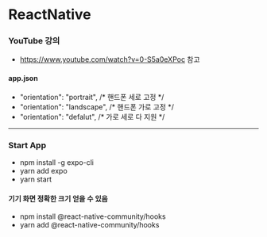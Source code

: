 # ReactNative

### YouTube 강의
- https://www.youtube.com/watch?v=0-S5a0eXPoc 참고

#### app.json
- "orientation": "portrait", /* 핸드폰 세로 고정 */
- "orientation": "landscape", /* 핸드폰 가로 고정 */
- "orientation": "defalut", /* 가로 세로 다 지원 */

---
### Start App
- npm install -g expo-cli
- yarn add expo
- yarn start

#### 기기 화면 정확한 크기 얻을 수 있음
- npm install @react-native-community/hooks
- yarn add @react-native-community/hooks
